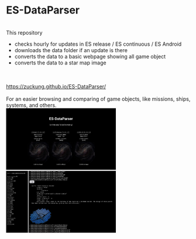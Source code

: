 # ES-DataParser
<br>
This repository
<ul>
<li>checks hourly for updates in ES release / ES continuous / ES Android</li>
<li>downloads the data folder if an update is there</li>
<li>converts the data to a basic webpage showing all game object</li>
<li>converts the data to a star map image</li>
</ul>
<br>
<br>
<a href='https://zuckung.github.io/ES-DataParser/'>https://zuckung.github.io/ES-DataParser/</a><br>
<br>
For an easier browsing and comparing of game objects, like missions, ships, systems, and others. <br>
<a href="res/parser1.jpg"><img src='res/parser1.jpg' width='300'></a>    <a href="res/parser2.jpg"><img src='res/parser2.jpg' width='300'></a><br>

